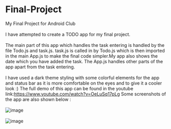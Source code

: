 # Final-Project
My Final Project for Android Club
\
\
I have attempted to create a TODO app for my final project.
\
\
The main part of this app which handles the task entering is handled by the file Todo.js and task.js. task.js is called in by Todo.js which is then imported in the main App.js to make the final code simpler.My app also shows the date which you have added the task. The App.js handles other parts of the app apart from the task entering.
\
\
I have used a dark theme styling with some colorful elements for the app and status bar as it is more comfortable on the eyes and to give it a cooler look :)
The full demo of this app can be found in the youtube link:https://www.youtube.com/watch?v=OeLuSq17pLg
Some screenshots of the app are also shown below :
\
\
![image](https://user-images.githubusercontent.com/84237347/125807035-b6ea05f4-feaa-4e53-b924-b1512410bed9.png)
\
\
![image](https://user-images.githubusercontent.com/84237347/125807184-b201c63b-f1d3-44b3-91bf-27c782657b95.png)

